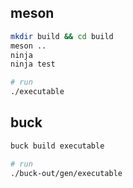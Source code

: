 ## meson
```sh
mkdir build && cd build
meson ..
ninja
ninja test

# run
./executable
```

## buck
```sh
buck build executable

# run
./buck-out/gen/executable
```
